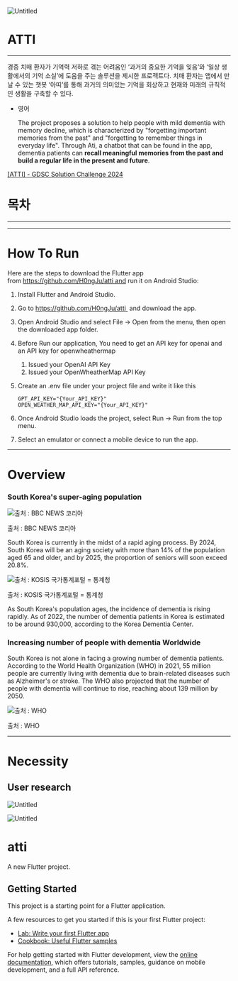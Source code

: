 ![Untitled](https://prod-files-secure.s3.us-west-2.amazonaws.com/1b31276c-d22e-4d55-b95d-ee063d938df3/2114ca51-dc57-42c1-97ea-a9e0d486e641/Untitled.png)

# ATTI

---

경증 치매 환자가 기억력 저하로 겪는 어려움인 ‘과거의 중요한 기억을 잊음’와 ‘일상 생활에서의 기억 소실’에 도움을 주는 솔루션을 제시한 프로젝트다. 치매 환자는 앱에서 만날 수 있는 챗봇 ‘아띠’를 통해 과거의 의미있는 기억을 회상하고 현재와 미래의 규칙적인 생활을 구축할 수 있다.

- 영어
    
    The project proposes a solution to help people with mild dementia with memory decline, which is characterized by "forgetting important memories from the past" and "forgetting to remember things in everyday life". Through Ati, a chatbot that can be found in the app, dementia patients can **recall meaningful memories from the past and build a regular life in the present and future**.
    

[[ATTI] - GDSC Solution Challenge 2024](https://www.youtube.com/watch?v=eCIppc-osqE)

# 목차

---

---

# How To Run

Here are the steps to download the Flutter app from https://github.com/H0ngJu/atti and run it on Android Studio:

1. Install Flutter and Android Studio.
2. Go to https://github.com/H0ngJu/atti  and download the app.
3. Open Android Studio and select File -> Open from the menu, then open the downloaded app folder.
4. Before Run our application, You need to get an API key for openai and an API key for openwheathermap
    1. Issued your OpenAI API Key
    2. Issued your OpenWheatherMap API Key
5. Create an .env file under your project file and write it like this
    
    ```
    GPT_API_KEY="{Your_API_KEY}"
    OPEN_WEATHER_MAP_API_KEY="{Your_API_KEY}"
    ```
    
6. Once Android Studio loads the project, select Run -> Run from the top menu.
7. Select an emulator or connect a mobile device to run the app.

---

# Overview

### **South Korea's super-aging population**

![출처 : BBC NEWS 코리아](https://prod-files-secure.s3.us-west-2.amazonaws.com/1b31276c-d22e-4d55-b95d-ee063d938df3/d58b98fd-a4db-43ba-9851-8e96c0db408c/Untitled.png)

출처 : BBC NEWS 코리아

South Korea is currently in the midst of a rapid aging process. By 2024, South Korea will be an aging society with more than 14% of the population aged 65 and older, and by 2025, the proportion of seniors will soon exceed 20.8%.

![출처 : KOSIS 국가통계포털 = 통계청](https://prod-files-secure.s3.us-west-2.amazonaws.com/1b31276c-d22e-4d55-b95d-ee063d938df3/74b166ee-de4b-4242-8dd9-0137a6f59bed/Untitled.png)

출처 : KOSIS 국가통계포털 = 통계청

As South Korea's population ages, the incidence of dementia is rising rapidly. As of 2022, the number of dementia patients in Korea is estimated to be around 930,000, according to the Korea Dementia Center.

### Increasing number of people with dementia Worldwide

South Korea is not alone in facing a growing number of dementia patients. According to the World Health Organization (WHO) in 2021, 55 million people are currently living with dementia due to brain-related diseases such as Alzheimer's or stroke. The WHO also projected that the number of people with dementia will continue to rise, reaching about 139 million by 2050.

![출처 : WHO](https://prod-files-secure.s3.us-west-2.amazonaws.com/1b31276c-d22e-4d55-b95d-ee063d938df3/6e39b506-27c9-4288-bdb1-61074c7ff1f6/Untitled.png)

출처 : WHO

---

# Necessity

## User research

![Untitled](https://prod-files-secure.s3.us-west-2.amazonaws.com/1b31276c-d22e-4d55-b95d-ee063d938df3/c8081e97-0a22-4c39-a1db-89fb6c89fc27/Untitled.png)

![Untitled](https://prod-files-secure.s3.us-west-2.amazonaws.com/1b31276c-d22e-4d55-b95d-ee063d938df3/7accdd1d-ec04-477b-b494-b8ab5826095b/Untitled.png)







# atti

A new Flutter project.

## Getting Started

This project is a starting point for a Flutter application.

A few resources to get you started if this is your first Flutter project:

- [Lab: Write your first Flutter app](https://docs.flutter.dev/get-started/codelab)
- [Cookbook: Useful Flutter samples](https://docs.flutter.dev/cookbook)

For help getting started with Flutter development, view the
[online documentation](https://docs.flutter.dev/), which offers tutorials,
samples, guidance on mobile development, and a full API reference.
